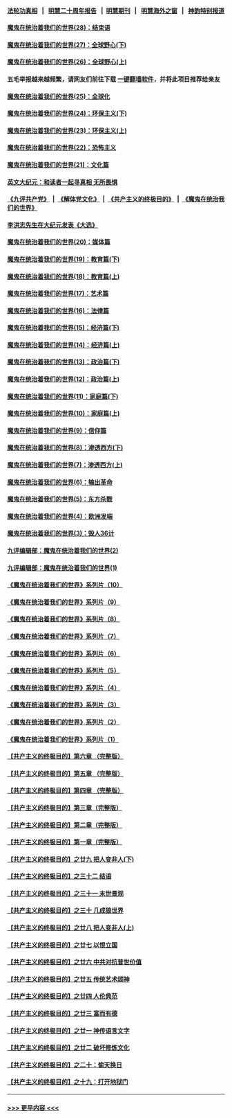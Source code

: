#### [法轮功真相](https://github.com/gfw-breaker/truth/blob/master/README.md?t=0) &nbsp;&nbsp;|&nbsp;&nbsp; [明慧二十周年报告](https://github.com/gfw-breaker/mh-reports/blob/master/README.md?t=0) &nbsp;&nbsp;|&nbsp;&nbsp;[明慧期刊](https://github.com/gfw-breaker/mh-qikan) &nbsp;&nbsp;|&nbsp;&nbsp; [明慧海外之窗](https://github.com/gfw-breaker/mh-news/blob/master/README.md?t=0) &nbsp;&nbsp;|&nbsp;&nbsp; [神韵特别报道](https://github.com/gfw-breaker/mh-news/blob/master/shenyun.md?t=0)
#### [魔鬼在统治着我们的世界(28)：结束语](../pages/nsc422/n10936246.md?t=07111452) 
#### [魔鬼在统治着我们的世界(27)：全球野心(下)](../pages/nsc422/n10928319.md?t=07111452) 
#### [魔鬼在统治着我们的世界(26)：全球野心(上)](../pages/nsc422/n10900318.md?t=07111452) 
#### 五毛举报越来越频繁，请网友们前往下载 [一键翻墙软件](https://github.com/gfw-breaker/ssr-accounts)，并将此项目推荐给亲友
#### [魔鬼在统治着我们的世界(25)：全球化](../pages/nsc422/n10788205.md?t=07111452) 
#### [魔鬼在统治着我们的世界(24)：环保主义(下)](../pages/nsc422/n10695307.md?t=07111452) 
#### [魔鬼在统治着我们的世界(23)：环保主义(上)](../pages/nsc422/n10688613.md?t=07111452) 
#### [魔鬼在统治着我们的世界(22)：恐怖主义](../pages/nsc422/n10614727.md?t=07111452) 
#### [魔鬼在统治着我们的世界(21)：文化篇](../pages/nsc422/n10597706.md?t=07111452) 
#### [英文大纪元：和读者一起寻真相 无所畏惧](../pages/nsc422/n12542027.md?t=07111452) 
#### [《九评共产党》](https://github.com/begood0513/9ping.md/blob/master/README.md) &nbsp;|&nbsp; [《解体党文化》](../../../../jtdwh.md/blob/master/README.md)  &nbsp;|&nbsp; [《共产主义的终极目的》](../../../../gczydzjmd.md/blob/master/README.md) &nbsp;|&nbsp; [《魔鬼在统治我们的世界》](../../../../mgztzwmdsj.md/blob/master/README.md) 
#### [李洪志先生在大纪元发表《大选》](../pages/nsc422/n12534746.md?t=07111452) 
#### [魔鬼在统治着我们的世界(20)：媒体篇](../pages/nsc422/n10586579.md?t=07111452) 
#### [魔鬼在统治着我们的世界(19)：教育篇(下)](../pages/nsc422/n10564808.md?t=07111452) 
#### [魔鬼在统治着我们的世界(18)：教育篇(上)](../pages/nsc422/n10526970.md?t=07111452) 
#### [魔鬼在统治着我们的世界(17)：艺术篇](../pages/nsc422/n10499093.md?t=07111452) 
#### [魔鬼在统治着我们的世界(16)：法律篇](../pages/nsc422/n10485969.md?t=07111452) 
#### [魔鬼在统治着我们的世界(15)：经济篇(下)](../pages/nsc422/n10469975.md?t=07111452) 
#### [魔鬼在统治着我们的世界(14)：经济篇(上)](../pages/nsc422/n10457370.md?t=07111452) 
#### [魔鬼在统治着我们的世界(13)：政治篇(下)](../pages/nsc422/n10448270.md?t=07111452) 
#### [魔鬼在统治着我们的世界(12)：政治篇(上)](../pages/nsc422/n10444576.md?t=07111452) 
#### [魔鬼在统治着我们的世界(11)：家庭篇(下)](../pages/nsc422/n10440961.md?t=07111452) 
#### [魔鬼在统治着我们的世界(10)：家庭篇(上)](../pages/nsc422/n10435448.md?t=07111452) 
#### [魔鬼在统治着我们的世界(9)：信仰篇](../pages/nsc422/n10432159.md?t=07111452) 
#### [魔鬼在统治着我们的世界(8)：渗透西方(下)](../pages/nsc422/n10429603.md?t=07111452) 
#### [魔鬼在统治着我们的世界(7)：渗透西方(上)](../pages/nsc422/n10426013.md?t=07111452) 
#### [魔鬼在统治着我们的世界(6)：输出革命](../pages/nsc422/n10421536.md?t=07111452) 
#### [魔鬼在统治着我们的世界(5)：东方杀戮](../pages/nsc422/n10417707.md?t=07111452) 
#### [魔鬼在统治着我们的世界(4)：欧洲发端](../pages/nsc422/n10414890.md?t=07111452) 
#### [魔鬼在统治着我们的世界(3)：毁人36计](../pages/nsc422/n10411583.md?t=07111452) 
#### [九评编辑部：魔鬼在统治着我们的世界(2)](../pages/nsc422/n10410036.md?t=07111452) 
#### [九评编辑部：魔鬼在统治着我们的世界(1)](../pages/nsc422/n10406825.md?t=07111452) 
#### [《魔鬼在统治着我们的世界》系列片（10）](../pages/nsc422/n12292670.md?t=07111452) 
#### [《魔鬼在统治着我们的世界》系列片（9）](../pages/nsc422/n12290859.md?t=07111452) 
#### [《魔鬼在统治着我们的世界》系列片（8）](../pages/nsc422/n12287445.md?t=07111452) 
#### [《魔鬼在统治着我们的世界》系列片（7）](../pages/nsc422/n12283425.md?t=07111452) 
#### [《魔鬼在统治着我们的世界》系列片（6）](../pages/nsc422/n12282314.md?t=07111452) 
#### [《魔鬼在统治着我们的世界》系列片（5）](../pages/nsc422/n12281419.md?t=07111452) 
#### [《魔鬼在统治着我们的世界》系列片（4）](../pages/nsc422/n12274024.md?t=07111452) 
#### [《魔鬼在统治着我们的世界》系列片（3）](../pages/nsc422/n12271322.md?t=07111452) 
#### [《魔鬼在统治着我们的世界》系列片（2）](../pages/nsc422/n12269049.md?t=07111452) 
#### [《魔鬼在统治着我们的世界》系列片（1）](../pages/nsc422/n12267575.md?t=07111452) 
#### [【共产主义的终极目的】第六章 （完整版）](../pages/nsc422/n11428913.md?t=07111452) 
#### [【共产主义的终极目的】第五章 （完整版）](../pages/nsc422/n11428912.md?t=07111452) 
#### [【共产主义的终极目的】第四章 （完整版）](../pages/nsc422/n11428907.md?t=07111452) 
#### [【共产主义的终极目的】第三章（完整版）](../pages/nsc422/n11428848.md?t=07111452) 
#### [【共产主义的终极目的】第二章（完整版）](../pages/nsc422/n11428831.md?t=07111452) 
#### [【共产主义的终极目的】第一章（完整版）](../pages/nsc422/n11417651.md?t=07111452) 
#### [【共产主义的终极目的】之廿九 把人变非人(下)](../pages/nsc422/n11344140.md?t=07111452) 
#### [【共产主义的终极目的】之三十二 结语](../pages/nsc422/n11360535.md?t=07111452) 
#### [【共产主义的终极目的】之三十一 末世景观](../pages/nsc422/n11351129.md?t=07111452) 
#### [【共产主义的终极目的】之三十 几成狼世界](../pages/nsc422/n11348280.md?t=07111452) 
#### [【共产主义的终极目的】之廿八 把人变非人(上)](../pages/nsc422/n11340492.md?t=07111452) 
#### [【共产主义的终极目的】之廿七 以恨立国](../pages/nsc422/n11336944.md?t=07111452) 
#### [【共产主义的终极目的】之廿六 中共对抗普世价值](../pages/nsc422/n11324785.md?t=07111452) 
#### [【共产主义的终极目的】之廿五 传统艺术颂神](../pages/nsc422/n11296396.md?t=07111452) 
#### [【共产主义的终极目的】之廿四 人伦典范](../pages/nsc422/n11296397.md?t=07111452) 
#### [【共产主义的终极目的】之廿三 富而有德](../pages/nsc422/n11283598.md?t=07111452) 
#### [【共产主义的终极目的】之廿一 神传语言文字](../pages/nsc422/n11263265.md?t=07111452) 
#### [【共产主义的终极目的】之廿二 破坏修炼文化](../pages/nsc422/n11245728.md?t=07111452) 
#### [【共产主义的终极目的】之二十：偷天换日](../pages/nsc422/n11238846.md?t=07111452) 
#### [【共产主义的终极目的】之十九：打开地狱门](../pages/nsc422/n11206376.md?t=07111452) 

----
#### [ >>> 更早内容 <<< ](../indexes/nsc422-earlier.md)
